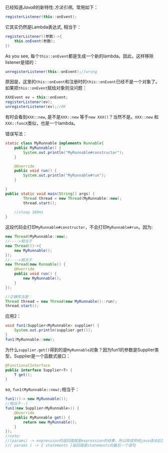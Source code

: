 已经知道*Java8*的新特性:*方法引用*。常用如下：

```java
registerListener(this::onEvent);
```

它其实仍然是Lambda表达式, 相当于：

```java
registerListener((参数)->{
    this.onEvent(参数);
})
```

As you see, 每个`this::onEvent`都是生成一个新的lambda。因此，这样移除listener是错的：

```java
unregisterListener(this::onEvent);//wrong
```

原因是，这里的`this::onEvent`和注册时的`this::onEvent`已经不是一个对象了。如果把`this::onEvent`赋给对象则没问题：

```java
XXXEvent ev = this::onEvent;
registerListener(ev);
unregisterListener(ev);//OK
```



有时会看到`XXX::new`, 是不是`XXX::new` 等于`new XXX()`？当然不是。`XXX::new` 和`XXX::funcX`类似，也是一个lambda。

错误写法：

```java
static class MyRunnable implements Runnable{
    public MyRunnable() {
        System.out.println("MyRunnable#constructor");
    }

    @Override
    public void run() {
        System.out.println("MyRunnable#run");
    }

}
public static void main(String[] args) {
		Thread thread = new Thread(MyRunnable::new);
		thread.start();
    
    //sleep 300ms
}
```

这段代码会打印`MyRunnable#constructor`，不会打印`MyRunnable#run`。因为:

```java
new Thread(MyRunnable::new);
//---->相当于
new Thread(()->{
    new MyRunnable();
});
//---->相当于
new Thread(new Runnable() {		
    @Override
    public void run() {
        new MyRunnable();
    }
});

//正确写法是：
Thread thread = new Thread(new MyRunnable()::run);
thread.start();
```



应用2：

```java
void fun1(Supplier<MyRunnable> supplier) {
    System.out.println(supplier.get());
}
fun1(MyRunnable::new);
```

为什么`supplier.get()`得到的是`MyRunnable`对象？因为fun1的参数是Supplier类型，Supplier是一个函数式接口：

```java
@FunctionalInterface
public interface Supplier<T> {
    T get();
}
```

so, `fun1(MyRunnable::new);`相当于：

```java
fun1(()-> new MyRunnable());
//相当于--》
fun1(new Supplier<MyRunnable>() {
    @Override
    public MyRunnable get() {
        return new MyRunnable();
    }
});
//note:
//(params) -> expression的返回值就是expression的结果，所以转成传统java语法后加了return
//( params ) -> { statements }返回值是statements的最后一个语句
```



